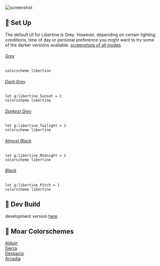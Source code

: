 ![screenshot](https://user-images.githubusercontent.com/11221489/33579389-867ff5d4-d8fe-11e7-8c70-e2da17dddbc8.png)

:space_invader: Set Up
------
The default UI for Libertine is Grey. However, depending on certain lighting conditions, time of day or personal preference you might want to try some of the darker versions available. [screenshots of all modes](https://github.com/AlessandroYorba/Libertine/issues/1).

###### [Grey](https://user-images.githubusercontent.com/11221489/33579389-867ff5d4-d8fe-11e7-8c70-e2da17dddbc8.png)
```
colorscheme libertine 
```

###### [Dark Grey](https://user-images.githubusercontent.com/11221489/33579762-af11dd9a-d8ff-11e7-8e70-4a11171eaa73.png)
```
let g:libertine_Sunset = 1
colorscheme libertine
```

###### [Darkest Grey](https://user-images.githubusercontent.com/11221489/33579875-0e93eaec-d900-11e7-886e-8e5f2674881c.png)
```
let g:libertine_Twilight = 1
colorscheme libertine
```

###### [Almost Black](https://user-images.githubusercontent.com/11221489/33579978-67576c6c-d900-11e7-8650-806021ce8e02.png)
```
let g:libertine_Midnight = 1
colorscheme libertine
```

###### [Black](https://user-images.githubusercontent.com/11221489/33580054-a3d12ff2-d900-11e7-896e-3d4a292cf636.png)
```
let g:libertine_Pitch = 1
colorscheme libertine
```

:crescent_moon: Dev Build
----------------------------
development version [here](https://github.com/AlessandroYorba/Libertine/tree/nightly)

:octopus: Moar Colorschemes
-------
[Alduin](https://github.com/AlessandroYorba/Alduin)<br>
[Sierra](https://github.com/AlessandroYorba/Sierra)<br>
[Despacio](https://github.com/AlessandroYorba/Despacio)<br>
[Arcadia](https://github.com/AlessandroYorba/Arcadia)<br>
